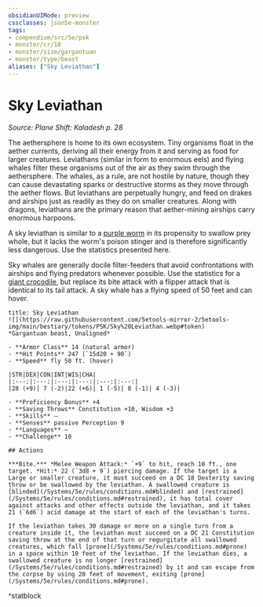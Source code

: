 ```yaml
---
obsidianUIMode: preview
cssclasses: json5e-monster
tags:
- compendium/src/5e/psk
- monster/cr/10
- monster/size/gargantuan
- monster/type/beast
aliases: ["Sky Leviathan"]
---
```

# Sky Leviathan
*Source: Plane Shift: Kaladesh p. 28*  

The aethersphere is home to its own ecosystem. Tiny organisms float in the aether currents, deriving all their energy from it and serving as food for larger creatures. Leviathans (similar in form to enormous eels) and flying whales filter these organisms out of the air as they swim through the aethersphere. The whales, as a rule, are not hostile by nature, though they can cause devastating sparks or destructive storms as they move through the aether flows. But leviathans are perpetually hungry, and feed on drakes and airships just as readily as they do on smaller creatures. Along with dragons, leviathans are the primary reason that aether-mining airships carry enormous harpoons.

A sky leviathan is similar to a [purple worm](/Systems/5e/bestiary/monstrosity/purple-worm.md) in its propensity to swallow prey whole, but it lacks the worm's poison stinger and is therefore significantly less dangerous. Use the statistics presented here.

Sky whales are generally docile filter-feeders that avoid confrontations with airships and flying predators whenever possible. Use the statistics for a [giant crocodile](/Systems/5e/bestiary/beast/giant-crocodile.md), but replace its bite attack with a flipper attack that is identical to its tail attack. A sky whale has a flying speed of 50 feet and can hover.

```ad-statblock
title: Sky Leviathan
![](https://raw.githubusercontent.com/5etools-mirror-2/5etools-img/main/bestiary/tokens/PSK/Sky%20Leviathan.webp#token)
*Gargantuan beast, Unaligned*

- **Armor Class** 14 (natural armor)
- **Hit Points** 247 (`15d20 + 90`)
- **Speed** fly 50 ft. (hover)

|STR|DEX|CON|INT|WIS|CHA|
|:---:|:---:|:---:|:---:|:---:|:---:|
|28 (+9)| 7 (-2)|22 (+6)| 1 (-5)| 8 (-1)| 4 (-3)|

- **Proficiency Bonus** +4
- **Saving Throws** Constitution +10, Wisdom +3
- **Skills** ⏤
- **Senses** passive Perception 9
- **Languages** —
- **Challenge** 10

## Actions

***Bite.*** *Melee Weapon Attack:* `+9` to hit, reach 10 ft., one target. *Hit:* 22 (`3d8 + 9`) piercing damage. If the target is a Large or smaller creature, it must succeed on a DC 18 Dexterity saving throw or be swallowed by the leviathan. A swallowed creature is [blinded](/Systems/5e/rules/conditions.md#blinded) and [restrained](/Systems/5e/rules/conditions.md#restrained), it has total cover against attacks and other effects outside the leviathan, and it takes 21 (`6d6`) acid damage at the start of each of the leviathan's turns.

If the leviathan takes 30 damage or more on a single turn from a creature inside it, the leviathan must succeed on a DC 21 Constitution saving throw at the end of that turn or regurgitate all swallowed creatures, which fall [prone](/Systems/5e/rules/conditions.md#prone) in a space within 10 feet of the leviathan. If the leviathan dies, a swallowed creature is no longer [restrained](/Systems/5e/rules/conditions.md#restrained) by it and can escape from the corpse by using 20 feet of movement, exiting [prone](/Systems/5e/rules/conditions.md#prone).
```
^statblock